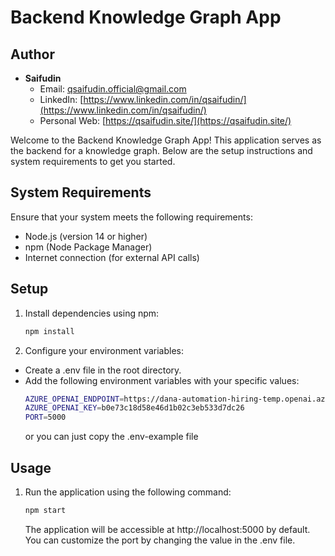 # Backend Knowledge Graph App

## Author

- **Saifudin**
  - Email: qsaifudin.official@gmail.com
  - LinkedIn: [https://www.linkedin.com/in/qsaifudin/](https://www.linkedin.com/in/qsaifudin/)
  - Personal Web: [https://qsaifudin.site/](https://qsaifudin.site/)

Welcome to the Backend Knowledge Graph App! This application serves as the backend for a knowledge graph. Below are the setup instructions and system requirements to get you started.

## System Requirements
Ensure that your system meets the following requirements:

- Node.js (version 14 or higher)
- npm (Node Package Manager)
- Internet connection (for external API calls)

## Setup

1. Install dependencies using npm:
   ```bash
   npm install
2. Configure your environment variables:
- Create a .env file in the root directory.
- Add the following environment variables with your specific values:
   ```bash
   AZURE_OPENAI_ENDPOINT=https://dana-automation-hiring-temp.openai.azure.com/
   AZURE_OPENAI_KEY=b0e73c18d58e46d1b02c3eb533d7dc26
   PORT=5000
   ```
   or you can just copy the .env-example file 


## Usage

1. Run the application using the following command:
   ```bash
   npm start
   ```
   The application will be accessible at http://localhost:5000 by default. You can customize the port by changing the value in the .env file.